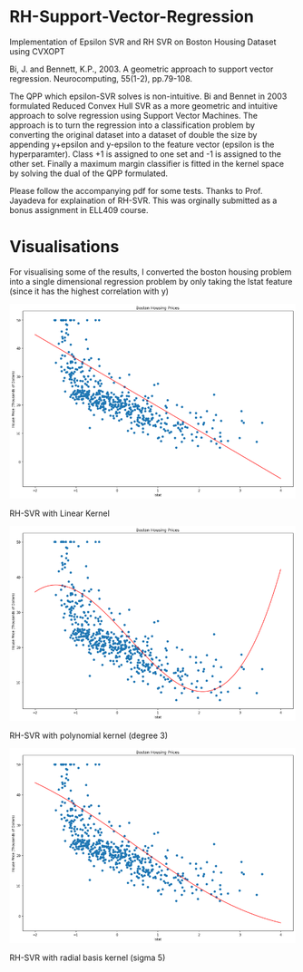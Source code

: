 # RH-Support-Vector-Regression
Implementation of Epsilon SVR and RH SVR on Boston Housing Dataset using CVXOPT

Bi, J. and Bennett, K.P., 2003. A geometric approach to support vector regression. Neurocomputing, 55(1-2), pp.79-108.

The QPP which epsilon-SVR solves is non-intuitive. Bi and Bennet in 2003 formulated Reduced Convex Hull SVR as a more geometric and intuitive approach to solve regression using Support Vector Machines. The approach is to turn the regression into a classification problem by converting the original dataset into a dataset of double the size by appending y+epsilon and y-epsilon to the feature vector (epsilon is the hyperparamter). Class +1 is assigned to one set and -1 is assigned to the other set. Finally a maximum margin classifier is fitted in the kernel space by solving the dual of the QPP formulated. 

Please follow the accompanying pdf for some tests. Thanks to Prof. Jayadeva for explaination of RH-SVR. This was orginally submitted as a bonus assignment in ELL409 course.

# Visualisations
For visualising some of the results, I converted the boston housing problem into a single dimensional regression problem by only taking the lstat feature (since it has the highest correlation with y)

![lstat linear](https://github.com/kartikeya-badola/RH-Support-Vector-Regression/blob/master/lstat%20linear.png)

RH-SVR with Linear Kernel

![lstat Poly](https://github.com/kartikeya-badola/RH-Support-Vector-Regression/blob/master/lstat%20poly3.png)

RH-SVR with polynomial kernel (degree 3)

![lstat rbf](https://github.com/kartikeya-badola/RH-Support-Vector-Regression/blob/master/lstat%20rbf.png)

RH-SVR with radial basis kernel (sigma 5)
